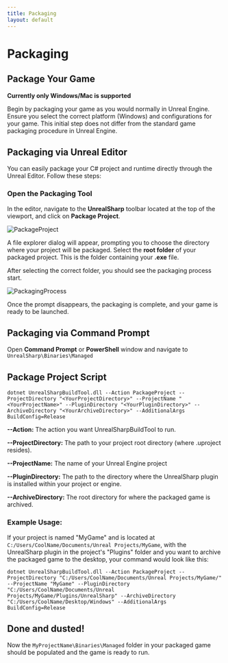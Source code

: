```yaml
---
title: Packaging
layout: default
---
```

# Packaging 

## Package Your Game

**Currently only Windows/Mac is supported**

Begin by packaging your game as you would normally in Unreal Engine. Ensure you select the correct platform (Windows) and configurations for your game. This initial step does not differ from the standard game packaging procedure in Unreal Engine.

## Packaging via Unreal Editor

You can easily package your C# project and runtime directly through the Unreal Editor. Follow these steps:

### Open the Packaging Tool

In the editor, navigate to the **UnrealSharp** toolbar located at the top of the viewport, and click on **Package Project**.

![PackageProject](https://raw.githubusercontent.com/UnrealSharp/unrealsharp.github.io/main/media/get-started/PackageProject.PNG)

A file explorer dialog will appear, prompting you to choose the directory where your project will be packaged. Select the **root folder** of your packaged project. This is the folder containing your **.exe** file.

After selecting the correct folder, you should see the packaging process start.

![PackagingProcess](https://raw.githubusercontent.com/UnrealSharp/unrealsharp.github.io/main/media/get-started/PackagingProjectPrompt.PNG)

Once the prompt disappears, the packaging is complete, and your game is ready to be launched.

## Packaging via Command Prompt

Open **Command Prompt** or **PowerShell** window and navigate to ```UnrealSharp\Binaries\Managed```

## Package Project Script

```dotnet UnrealSharpBuildTool.dll --Action PackageProject --ProjectDirectory "<YourProjectDirectory>" --ProjectName "<YourProjectName>" --PluginDirectory "<YourPluginDirectory>" --ArchiveDirectory "<YourArchiveDirectory>" --AdditionalArgs BuildConfig=Release```

**--Action:** The action you want UnrealSharpBuildTool to run.

**--ProjectDirectory:** The path to your project root directory (where .uproject resides).

**--ProjectName:** The name of your Unreal Engine project

**--PluginDirectory:** The path to the directory where the UnrealSharp plugin is installed within your project or engine.

**--ArchiveDirectory:** The root directory for where the packaged game is archived.

### Example Usage:
If your project is named "MyGame" and is located at ```C:/Users/CoolName/Documents/Unreal Projects/MyGame```, with the UnrealSharp plugin in the project's "Plugins" folder and you want to archive the packaged game to the desktop, your command would look like this:

```dotnet UnrealSharpBuildTool.dll --Action PackageProject --ProjectDirectory "C:/Users/CoolName/Documents/Unreal Projects/MyGame/" --ProjectName "MyGame" --PluginDirectory "C:/Users/CoolName/Documents/Unreal Projects/MyGame/Plugins/UnrealSharp" --ArchiveDirectory "C:/Users/CoolName/Desktop/Windows" --AdditionalArgs BuildConfig=Release```

## Done and dusted!

Now the ```MyProjectName\Binaries\Managed``` folder in your packaged game should be populated and the game is ready to run.

